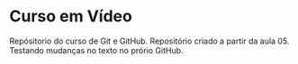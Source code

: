 # Curso em Vídeo 
 Repósitorio do curso de Git e GitHub.
 Repositório criado a partir da aula 05.
 Testando mudanças no texto no prório GitHub.
